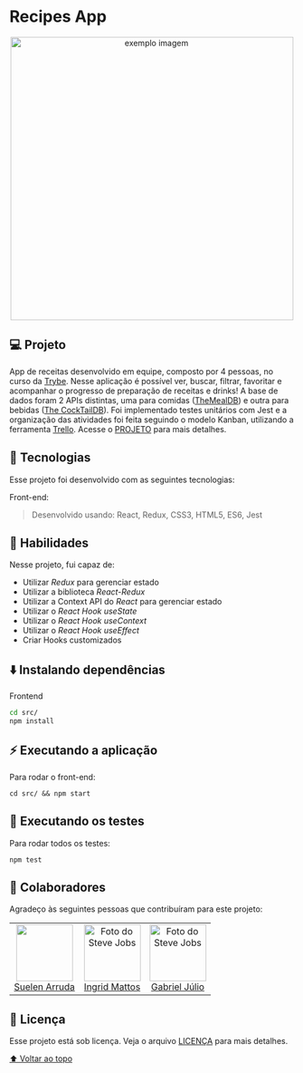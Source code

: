 # Recipes App
<p align="center">
 <img height="500" src="https://github.com/thiagodanobrega/recipes-app/blob/main/recipe.gif?raw=true" alt="exemplo imagem" >
</p>

## 💻 Projeto

App de receitas desenvolvido em equipe, composto por 4 pessoas, no curso da [Trybe](https://www.betrybe.com/). Nesse aplicação é possível ver, buscar, filtrar, favoritar e acompanhar o progresso de preparação de receitas e drinks! A base de dados foram 2 APIs distintas, uma para comidas ([TheMealDB](https://www.themealdb.com/)) e outra para bebidas ([The CockTailDB](https://www.thecocktaildb.com/api.php)). Foi implementado testes unitários com Jest e a organização das atividades foi feita seguindo o modelo Kanban, utilizando a ferramenta [Trello](https://trello.com/). Acesse o [PROJETO](https://recipes-app-thiagodanobrega.vercel.app/) para mais detalhes.

## 🚀 Tecnologias
Esse projeto foi desenvolvido com as seguintes tecnologias:

Front-end:
> Desenvolvido usando: React, Redux, CSS3, HTML5, ES6, Jest

## 📌 Habilidades

Nesse projeto, fui capaz de:

- Utilizar _Redux_ para gerenciar estado
- Utilizar a biblioteca _React-Redux_
- Utilizar a Context API do _React_ para gerenciar estado
- Utilizar o _React Hook useState_
- Utilizar o _React Hook useContext_
- Utilizar o _React Hook useEffect_
- Criar Hooks customizados


<!-- ## 📝 Ajustes e melhorias

O projeto ainda está em desenvolvimento e as próximas atualizações serão voltadas nas seguintes tarefas:

- [x] Tarefa 1
- [x] Tarefa 2
- [ ] Tarefa 3 -->

## ⬇️ Instalando dependências

Frontend

  ```bash
  cd src/
  npm install
  ``` 

## ⚡ Executando a aplicação

Para rodar o front-end:

  ```
  cd src/ && npm start
  ```

## 🧪 Executando os testes

Para rodar todos os testes:

  ```
  npm test
  ```

## 🤝 Colaboradores

Agradeço às seguintes pessoas que contribuíram para este projeto:

<table>
  <tr>
    <td align="center">
      <a href="#">
        <img src="https://media-exp1.licdn.com/dms/image/C4D03AQHSB-lnoZLXOw/profile-displayphoto-shrink_100_100/0/1646829274554?e=1657756800&v=beta&t=wnVc5c1fjum3eqB_21bLkQ15plOE8hYkatWwc7JUDYs" width="100px;"/><br>
        <sub>
           <a href="https://www.linkedin.com/in/suelen-arruda/">Suelen Arruda</a>
        </sub>
      </a>
    </td>
    <td align="center">
      <a href="#">
        <img src="https://media-exp1.licdn.com/dms/image/D4D35AQFeV7xW-Y1SaQ/profile-framedphoto-shrink_100_100/0/1650908181913?e=1653141600&v=beta&t=ki1RYJdo-Iq0tLfH21uRc6-ZnmW3NOI3ePwPL8j7Aug"  width="100px;" alt="Foto do Steve Jobs"/><br>
         <sub>
           <a href="https://www.linkedin.com/in/ingrid-mattos/">Ingrid Mattos</a>
        </sub>
      </a>
    </td>
     <td align="center">
      <a href="#">
        <img src="https://media-exp1.licdn.com/dms/image/D4D35AQH2bsUORCFwQw/profile-framedphoto-shrink_400_400/0/1651589227935?e=1653141600&v=beta&t=aRJb2KKl6IMa3ciuQrTq0cph5sCQOrnUNecPViiIrNY" width="100px;" alt="Foto do Steve Jobs"/><br>
         <sub>
          <a href="https://www.linkedin.com/in/gabrieljuliodefaria/">Gabriel Júlio</a>
        </sub>
      </a>
    </td>
  </tr>
</table>

## 📄 Licença

Esse projeto está sob licença. Veja o arquivo [LICENÇA](LICENSE.md) para mais detalhes.

[⬆ Voltar ao topo](#nome-do-projeto)<br>
